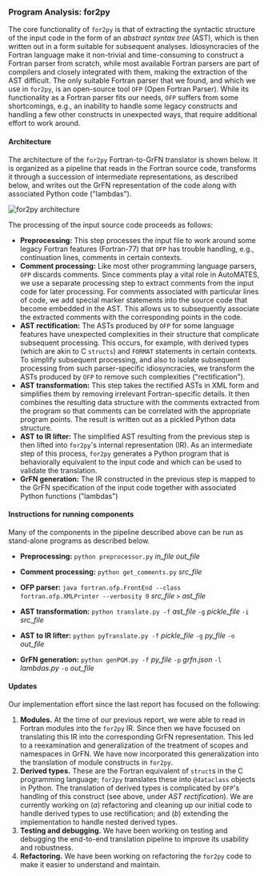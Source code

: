 ### Program Analysis: for2py

The core functionality of `for2py` is that of extracting the syntactic structure of the input code in the form of an *abstract syntax tree* (AST), which is then written out in a form suitable for subsequent analyses.  Idiosyncracies of the Fortran language make it non-trivial and time-consuming to construct a Fortran parser from scratch, while most available Fortran parsers are part of compilers and closely integrated with them, making the extraction of the AST difficult.  The only suitable Fortran parser that we found, and which we use in `for2py`, is an open-source tool `OFP` (Open Fortran Parser).  While its functionality as a Fortran parser fits our needs, `OFP` suffers from some shortcomings, e.g., an inability to handle some legacy constructs and handling a few other constructs in unexpected ways, that require additional effort to work around.

#### Architecture

The architecture of the `for2py` Fortran-to-GrFN translator is shown below.  It is organized as a pipeline that reads in the Fortran source code, transforms it through a succession of intermediate representations, as described below, and writes out the GrFN representation of the code along with associated Python code ("lambdas").

![for2py architecture](https://github.com/ml4ai/automates/blob/m5_phase1_report/documentation/deliverable_reports/m5_final_phase1_report/for2py-architecture.png)


The processing of the input source code proceeds as follows:

* **Preprocessing:** This step processes the input file to work around some legacy Fortran features (Fortran-77) that `OFP` has trouble handling, e.g., continuation lines, comments in certain contexts.
* **Comment processing:** Like most other programming language parsers, `OFP` discards comments.  Since comments play a vital role in AutoMATES, we use a separate processing step to extract comments from the input code for later processing.  For comments associated with particular lines of code, we add special marker statements into the source code that become embedded in the AST.  This allows us to subsequently associate the extracted comments with the corresponding points in the code.
* **AST rectification:** The ASTs produced by `OFP` for some language features have unexpected complexities in their structure that complicate subsequent processing.  This occurs, for example, with derived types (which are akin to C `structs`) and `FORMAT` statements in certain contexts.  To simplify subsequent processing, and also to isolate subsequent processing from such parser-specific idiosyncracies, we transform the ASTs produced by `OFP` to remove such complexities ("rectification").
* **AST transformation:** This step takes the rectified ASTs in XML form and simplifies them by removing irrelevant Fortran-specific details.  It then combines the resulting data structure with the comments extracted from the program so that comments can be correlated with the appropriate program points.  The result is written out as a pickled Python data structure.
* **AST to IR lifter:** The simplified AST resulting from the previous step is then lifted into `for2py`'s internal representation (IR).  As an intermediate step of this process, `for2py` generates a Python program that is behaviorally equivalent to the input code and which can be used to validate the translation.
* **GrFN generation:** The IR constructed in the previous step is mapped to the GrFN specification of the input code together with associated Python functions ("lambdas")



#### Instructions for running components

Many of the components in the pipeline described above can be run as stand-alone programs as described below.

* **Preprocessing:**
    `python preprocessor.py` *in_file* *out_file*

* **Comment processing:** 
    `python get_comments.py` *src_file*

* **OFP parser:**
    `java fortran.ofp.FrontEnd --class fortran.ofp.XMLPrinter --verbosity 0` *src_file* `>` *ast_file*

* **AST transformation:** 
    `python translate.py -f` *ast_file* `-g` *pickle_file* `-i` *src_file*

* **AST to IR lifter:** 
    `python pyTranslate.py -f` *pickle_file* `-g` *py_file* `-o` *out_file*

* **GrFN generation:** 
    `python genPGM.py -f` *py_file* `-p` *grfn.json* `-l` *lambdas.py* `-o` *out_file*


#### Updates

Our implementation effort since the last report has focused on the following:

1) **Modules.** At the time of our previous report, we were able to read in Fortran modules into the `for2py` IR.  Since then we have focused on translating this IR into the corresponding GrFN representation.  This led to a reexamination and generalization of the treatment of scopes and namespaces in GrFN.  We have now incorporated this generalization into the translation of module constructs in `for2py`.
2) **Derived types.** These are the Fortran equivalent of `struct`s in the C programming language; `for2py` translates these into `@dataclass` objects in Python.  The translation of derived types is complicated by `OFP`'s handling of this construct (see above, under *AST rectification*).  We are currently working on (*a*) refactoring and cleaning up our initial code to handle derived types to use rectification; and (*b*) extending the implementation to handle nested derived types.
3) **Testing and debugging.** We have been working on testing and debugging the end-to-end translation pipeline to improve its usability and robustness.
4) **Refactoring.** We have been working on refactoring the `for2py` code to make it easier to understand and maintain.

